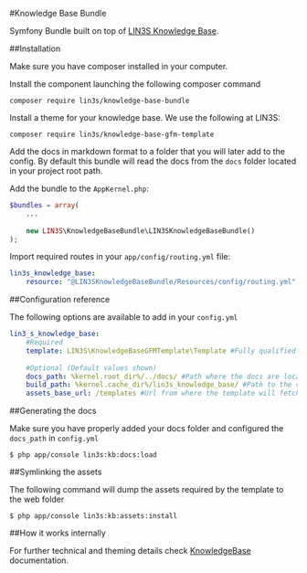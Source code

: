 #Knowledge Base Bundle

Symfony Bundle built on top of [LIN3S Knowledge Base](http://github.com/LIN3S/KnowledgeBase).

##Installation

Make sure you have composer installed in your computer.

Install the component launching the following composer command

    composer require lin3s/knowledge-base-bundle
    
Install a theme for your knowledge base. We use the following at LIN3S:
 
    composer require lin3s/knowledge-base-gfm-template
    
Add the docs in markdown format to a folder that you will later add to the config. By default this bundle will
read the docs from the `docs` folder located in your project root path.

Add the bundle to the `AppKernel.php`:

```php
$bundles = array(
    ...
    
    new LIN3S\KnowledgeBaseBundle\LIN3SKnowledgeBaseBundle()
);
```
    
Import required routes in your `app/config/routing.yml` file:

```yaml
lin3s_knowledge_base:
    resource: "@LIN3SKnowledgeBaseBundle/Resources/config/routing.yml"
```

##Configuration reference

The following options are available to add in your `config.yml`

```yaml
lin3_s_knowledge_base:
    #Required
    template: LIN3S\KnowledgeBaseGFMTemplate\Template #Fully qualified namespace of the class extending TemplateInterface
    
    #Optional (Default values shown)
    docs_path: %kernel.root_dir%/../docs/ #Path where the docs are located
    build_path: %kernel.cache_dir%/lin3s_knowledge_base/ #Path to the cache
    assets_base_url: /templates #Url from where the template will fetch the assets
```

##Generating the docs

Make sure you have properly added your docs folder and configured the `docs_path` in `config.yml`

```shell
$ php app/console lin3s:kb:docs:load
```

##Symlinking the assets

The following command will dump the assets required by the template to the web folder

```shell
$ php app/console lin3s:kb:assets:install
```

##How it works internally

For further technical and theming details check [KnowledgeBase](http://github.com/LIN3S/KnowledgeBase) documentation.
